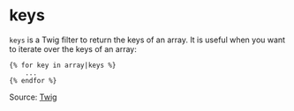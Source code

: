 # keys

`keys` is a Twig filter to return the keys of an array. It is useful when you want to iterate over the keys of an array:

```twig
{% for key in array|keys %}
    ...
{% endfor %}
```

Source: [Twig](https://twig.symfony.com/keys)